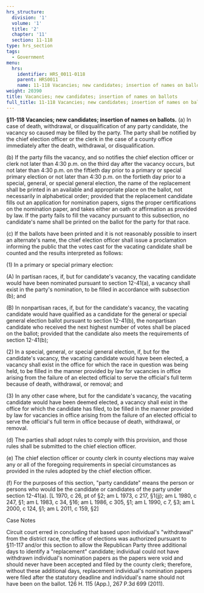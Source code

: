 ```yaml
---
hrs_structure:
  division: '1'
  volume: '1'
  title: '2'
  chapter: '11'
  section: 11-118
type: hrs_section
tags:
  - Government
menu:
  hrs:
    identifier: HRS_0011-0118
    parent: HRS0011
    name: 11-118 Vacancies; new candidates; insertion of names on ballots
weight: 20390
title: Vacancies; new candidates; insertion of names on ballots
full_title: 11-118 Vacancies; new candidates; insertion of names on ballots
---
```

**§11-118 Vacancies; new candidates; insertion of names on ballots.** (a) In case of death, withdrawal, or disqualification of any party candidate, the vacancy so caused may be filled by the party. The party shall be notified by the chief election officer or the clerk in the case of a county office immediately after the death, withdrawal, or disqualification.

(b) If the party fills the vacancy, and so notifies the chief election officer or clerk not later than 4:30 p.m. on the third day after the vacancy occurs, but not later than 4:30 p.m. on the fiftieth day prior to a primary or special primary election or not later than 4:30 p.m. on the fortieth day prior to a special, general, or special general election, the name of the replacement shall be printed in an available and appropriate place on the ballot, not necessarily in alphabetical order; provided that the replacement candidate fills out an application for nomination papers, signs the proper certifications on the nomination paper, and takes either an oath or affirmation as provided by law. If the party fails to fill the vacancy pursuant to this subsection, no candidate's name shall be printed on the ballot for the party for that race.

(c) If the ballots have been printed and it is not reasonably possible to insert an alternate's name, the chief election officer shall issue a proclamation informing the public that the votes cast for the vacating candidate shall be counted and the results interpreted as follows:

(1) In a primary or special primary election:

(A) In partisan races, if, but for candidate's vacancy, the vacating candidate would have been nominated pursuant to section 12-41(a), a vacancy shall exist in the party's nomination, to be filled in accordance with subsection (b); and

(B) In nonpartisan races, if, but for the candidate's vacancy, the vacating candidate would have qualified as a candidate for the general or special general election ballot pursuant to section 12-41(b), the nonpartisan candidate who received the next highest number of votes shall be placed on the ballot; provided that the candidate also meets the requirements of section 12-41(b);

(2) In a special, general, or special general election, if, but for the candidate's vacancy, the vacating candidate would have been elected, a vacancy shall exist in the office for which the race in question was being held, to be filled in the manner provided by law for vacancies in office arising from the failure of an elected official to serve the official's full term because of death, withdrawal, or removal; and

(3) In any other case where, but for the candidate's vacancy, the vacating candidate would have been deemed elected, a vacancy shall exist in the office for which the candidate has filed, to be filled in the manner provided by law for vacancies in office arising from the failure of an elected official to serve the official's full term in office because of death, withdrawal, or removal.

(d) The parties shall adopt rules to comply with this provision, and those rules shall be submitted to the chief election officer.

(e) The chief election officer or county clerk in county elections may waive any or all of the foregoing requirements in special circumstances as provided in the rules adopted by the chief election officer.

(f) For the purposes of this section, "party candidate" means the person or persons who would be the candidate or candidates of the party under section 12-41(a). [L 1970, c 26, pt of §2; am L 1973, c 217, §1(jj); am L 1980, c 247, §1; am L 1983, c 34, §16; am L 1986, c 305, §1; am L 1990, c 7, §3; am L 2000, c 124, §1; am L 2011, c 159, §2]

Case Notes

Circuit court erred in concluding that based upon individual's "withdrawal" from the district race, the office of elections was authorized pursuant to §11-117 and/or this section to allow the Republican Party three additional days to identify a "replacement" candidate; individual could not have withdrawn individual's nomination papers as the papers were void and should never have been accepted and filed by the county clerk; therefore, without these additional days, replacement individual's nomination papers were filed after the statutory deadline and individual's name should not have been on the ballot. 126 H. 115 (App.), 267 P.3d 699 (2011).